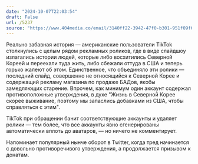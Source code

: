 ```yaml
---
date: "2024-10-07T22:03:54"
draft: False
url: /5237
source: "https://www.404media.co/email/3140ff22-3942-47f0-b301-951f09f6edd9/?ref=daily-stories-newsletter"
---
```


Реально забавная история — американские пользователи TikTok столкнулись с целым рядом рекламных роликов, где в виде слайдшоу излагались истории людей, которые либо восхитились Северной Кореей и переехали туда жить, либо сбежали оттуда в США и теперь горько жалеют об этом. Единственное, что объединяло эти ролики — последний слайд, совершенно не относящийся к Северной Корее и содержащий рекламу магазина по продаже БАДов, якобы замедляющих старение. Впрочем, как минимум один аккаунт содержал противоположные утверждения, в духе "Жизнь в Северной Корее скорее выживание, поэтому мы запаслись добавками из США, чтобы справляться с этим".

TikTok при обращении банит соответствующие аккаунты и удаляет ролики — тем более, что все аккаунты явно сгенерированы автоматически вплоть до аватаров, — но ничего не комментирует.

Напоминает популярный нынче оборот в Twitter, когда тред начинается с довольно противоречивого утверждения, а продолжается призывом к донатам.
